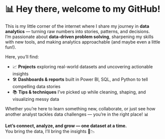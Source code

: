 # 📊 Hey there, welcome to my GitHub!  

This is my little corner of the internet where I share my journey in **data analytics** — turning raw numbers into stories, patterns, and decisions.  
I’m passionate about **data-driven problem solving**, sharpening my skills with new tools, and making analytics approachable (and maybe even a little fun!).  

Here, you’ll find:  

- 📈 **Projects** exploring real-world datasets and uncovering actionable insights  
- 🛠 **Dashboards & reports** built in Power BI, SQL, and Python to tell compelling data stories  
- 📚 **Tips & techniques** I’ve picked up while cleaning, shaping, and visualizing messy data  

Whether you’re here to learn something new, collaborate, or just see how another analyst tackles data challenges — you’re in the right place! 📊  

**Let’s connect, analyze, and grow — one dataset at a time.**  
You bring the data, I’ll bring the insights 📂📉  
